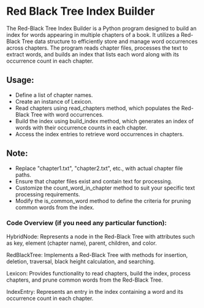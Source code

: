 # Red Black Tree Index Builder

The Red-Black Tree Index Builder is a Python program designed to build an index for words appearing in multiple chapters of a book. It utilizes a Red-Black Tree data structure to efficiently store and manage word occurrences across chapters. The program reads chapter files, processes the text to extract words, and builds an index that lists each word along with its occurrence count in each chapter.


## Usage:

- Define a list of chapter names.</br>
- Create an instance of Lexicon.</br>
- Read chapters using read_chapters method, which populates the Red-Black Tree with word occurrences.</br>
- Build the index using build_index method, which generates an index of words with their occurrence counts in each chapter.</br>
- Access the index entries to retrieve word occurrences in chapters.</br>


## Note:

- Replace "chapter1.txt", "chapter2.txt", etc., with actual chapter file paths.</br>
- Ensure that chapter files exist and contain text for processing.</br>
- Customize the count_word_in_chapter method to suit your specific text processing requirements.</br>
- Modify the is_common_word method to define the criteria for pruning common words from the index.</br>





### Code Overview (if you need any particular function):

HybridNode: Represents a node in the Red-Black Tree with attributes such as key, element (chapter name), parent, children, and color.

RedBlackTree: Implements a Red-Black Tree with methods for insertion, deletion, traversal, black height calculation, and searching.

Lexicon: Provides functionality to read chapters, build the index, process chapters, and prune common words from the Red-Black Tree.

IndexEntry: Represents an entry in the index containing a word and its occurrence count in each chapter.
